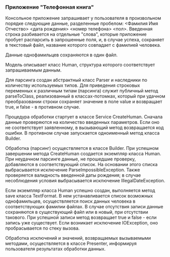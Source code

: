 ### Приложение "Телефонная книга"


Консольное приложение запрашивает у пользователя в произвольном
порядке следующие данные, разделенные пробелом: 
<Фамилия Имя Отчество> <дата рождения> <номер телефона> <пол>. 
Введенная строка разбивается на отдельные "слова", 
которые приложение пробует распарсить в запрошенные поля, 
и, в случае успеха, сохраняет в текстовый файл, название которого 
совпадает с фамилией человека.

Данные однофамильцев сохраняются в один файл.

Модель описывает класс Human, структура которого 
соответствует запрашиваемым данным.

Для парсинга создан абстрактный класс Parser и наследники 
по количеству используемых типов. Для приведения 
строковых переменных к различным типам (парсинга) служит
публичный метод parseToClass, реализованный 
в классах-потомках, который при удачном преобразовании 
строки сохраняет 
значение в поле value и возвращает 
true, и false - в противном случае. 


Процедура обработки стартует в классе Service CreateHuman. 
Сначала данные проверяются на количество введенных параметров.
Если оно не соответствует заявленному, 
в вызывающий метод возвращается код ошибки.
В противном случае запускается одноименный метод класса Builder.


Обработка (парсинг) осуществляется 
в классе Builder. При успешном завершении метода CreateHuman создается 
экземпляр класса Human. При неудачном парсинге данные, не прошедшие 
проверку, добавляются в соответствующий список. На основании 
этого списка выбрасывается исключение ParseImpossibleException.
Также проверяется валидность введенной даты рождения; 
в случае несоблюдения условия выбрасывается исключение 
IllegalDateException.


Если экземпляр класса Human успешно создан, выполняется метод 
save класса TextFormat. В нем устанавливается список возможных
однофамильцев, осуществляется поиск данных человека в 
соответствующих фамилии файлах. В случае отсутствия записи
данные сохраняются в существующий файл или в новый, 
при отсутствии такового. При успешной записи метод возвращает true
и false - если запись уже существует. 
Если возникает исключение IOException, оно пробрасывается по стеку вызова.

Обработка исключений и значений, возвращаемых вызываемыми методами,
осуществляется в классе Presenter, информируя пользователя 
результатах обработки данных.


